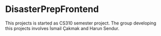 # DisasterPrepFrontend

This projects is started as CS310 semester project. 
The group developing this projects involves İsmail Çakmak and Harun Sendur.
